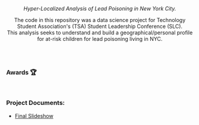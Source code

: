 <p align="center">


</p>
<p align="center">
<i>Hyper-Localized Analysis of Lead Poisoning in New York City.</i>
</p>


<p align="center">
  The code in this repository was a data science project for Technology Student Association's (TSA) Student Leadership Conference (SLC).<br/>
  This analysis seeks to understand and build a geographical/personal profile for at-risk children for lead poisoning living in NYC.
</p>

<br/>


<br/>

<h3>Awards 🏆</h3>
<ul>

</ul>

<br/>


<h3>Project Documents:</h3>
<ul>
   <li><a href="https://github.com/sam-shridhar1950f/NYCLeadAnalysis-py/blob/main/Report.pdf">Final Slideshow</a></li>
</ul>
